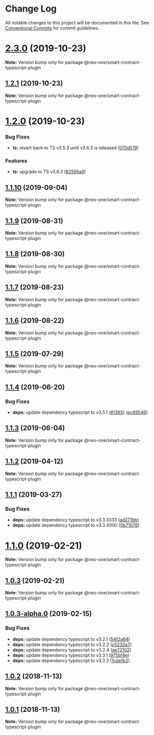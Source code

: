 # Change Log

All notable changes to this project will be documented in this file.
See [Conventional Commits](https://conventionalcommits.org) for commit guidelines.

# [2.3.0](https://github.com/neo-one-suite/neo-one/compare/@neo-one/smart-contract-typescript-plugin@1.2.1...@neo-one/smart-contract-typescript-plugin@2.3.0) (2019-10-23)

**Note:** Version bump only for package @neo-one/smart-contract-typescript-plugin





## [1.2.1](https://github.com/neo-one-suite/neo-one/compare/@neo-one/smart-contract-typescript-plugin@1.2.0...@neo-one/smart-contract-typescript-plugin@1.2.1) (2019-10-23)

**Note:** Version bump only for package @neo-one/smart-contract-typescript-plugin





# [1.2.0](https://github.com/neo-one-suite/neo-one/compare/@neo-one/smart-contract-typescript-plugin@1.1.10...@neo-one/smart-contract-typescript-plugin@1.2.0) (2019-10-23)


### Bug Fixes

* **ts:** revert back to TS v3.5.3 until v3.6.3 is released ([070d519](https://github.com/neo-one-suite/neo-one/commit/070d5190bdacbec433af37c69fef1cc7702b8bde))


### Features

* **ts:** upgrade to TS v3.6.3 ([82595a9](https://github.com/neo-one-suite/neo-one/commit/82595a91c063a4fa08ef06f631cd1dab4cb965f3))





## [1.1.10](https://github.com/neo-one-suite/neo-one/compare/@neo-one/smart-contract-typescript-plugin@1.1.9...@neo-one/smart-contract-typescript-plugin@1.1.10) (2019-09-04)

**Note:** Version bump only for package @neo-one/smart-contract-typescript-plugin





## [1.1.9](https://github.com/neo-one-suite/neo-one/compare/@neo-one/smart-contract-typescript-plugin@1.1.8...@neo-one/smart-contract-typescript-plugin@1.1.9) (2019-08-31)

**Note:** Version bump only for package @neo-one/smart-contract-typescript-plugin





## [1.1.8](https://github.com/neo-one-suite/neo-one/compare/@neo-one/smart-contract-typescript-plugin@1.1.7...@neo-one/smart-contract-typescript-plugin@1.1.8) (2019-08-30)

**Note:** Version bump only for package @neo-one/smart-contract-typescript-plugin





## [1.1.7](https://github.com/neo-one-suite/neo-one/compare/@neo-one/smart-contract-typescript-plugin@1.1.6...@neo-one/smart-contract-typescript-plugin@1.1.7) (2019-08-23)

**Note:** Version bump only for package @neo-one/smart-contract-typescript-plugin





## [1.1.6](https://github.com/neo-one-suite/neo-one/compare/@neo-one/smart-contract-typescript-plugin@1.1.5...@neo-one/smart-contract-typescript-plugin@1.1.6) (2019-08-22)

**Note:** Version bump only for package @neo-one/smart-contract-typescript-plugin





## [1.1.5](https://github.com/neo-one-suite/neo-one/compare/@neo-one/smart-contract-typescript-plugin@1.1.4...@neo-one/smart-contract-typescript-plugin@1.1.5) (2019-07-29)

**Note:** Version bump only for package @neo-one/smart-contract-typescript-plugin





## [1.1.4](https://github.com/neo-one-suite/neo-one/compare/@neo-one/smart-contract-typescript-plugin@1.1.3...@neo-one/smart-contract-typescript-plugin@1.1.4) (2019-06-20)


### Bug Fixes

* **deps:** update dependency typescript to v3.5.1 ([#1365](https://github.com/neo-one-suite/neo-one/issues/1365)) ([ec89546](https://github.com/neo-one-suite/neo-one/commit/ec89546))





## [1.1.3](https://github.com/neo-one-suite/neo-one/compare/@neo-one/smart-contract-typescript-plugin@1.1.2...@neo-one/smart-contract-typescript-plugin@1.1.3) (2019-06-04)

**Note:** Version bump only for package @neo-one/smart-contract-typescript-plugin





## [1.1.2](https://github.com/neo-one-suite/neo-one/compare/@neo-one/smart-contract-typescript-plugin@1.1.1...@neo-one/smart-contract-typescript-plugin@1.1.2) (2019-04-12)

**Note:** Version bump only for package @neo-one/smart-contract-typescript-plugin





## [1.1.1](https://github.com/neo-one-suite/neo-one/compare/@neo-one/smart-contract-typescript-plugin@1.1.0...@neo-one/smart-contract-typescript-plugin@1.1.1) (2019-03-27)


### Bug Fixes

* **deps:** update dependency typescript to v3.3.3333 ([ad271bb](https://github.com/neo-one-suite/neo-one/commit/ad271bb))
* **deps:** update dependency typescript to v3.3.4000 ([0b71078](https://github.com/neo-one-suite/neo-one/commit/0b71078))





# [1.1.0](https://github.com/neo-one-suite/neo-one/compare/@neo-one/smart-contract-typescript-plugin@1.0.3...@neo-one/smart-contract-typescript-plugin@1.1.0) (2019-02-21)

**Note:** Version bump only for package @neo-one/smart-contract-typescript-plugin





## [1.0.3](https://github.com/neo-one-suite/neo-one/compare/@neo-one/smart-contract-typescript-plugin@1.0.3-alpha.0...@neo-one/smart-contract-typescript-plugin@1.0.3) (2019-02-21)

**Note:** Version bump only for package @neo-one/smart-contract-typescript-plugin





## [1.0.3-alpha.0](https://github.com/neo-one-suite/neo-one/compare/@neo-one/smart-contract-typescript-plugin@1.0.2...@neo-one/smart-contract-typescript-plugin@1.0.3-alpha.0) (2019-02-15)


### Bug Fixes

* **deps:** update dependency typescript to v3.2.1 ([54f2a64](https://github.com/neo-one-suite/neo-one/commit/54f2a64))
* **deps:** update dependency typescript to v3.2.2 ([c5232a7](https://github.com/neo-one-suite/neo-one/commit/c5232a7))
* **deps:** update dependency typescript to v3.2.4 ([ae72102](https://github.com/neo-one-suite/neo-one/commit/ae72102))
* **deps:** update dependency typescript to v3.3.1 ([975bf8e](https://github.com/neo-one-suite/neo-one/commit/975bf8e))
* **deps:** update dependency typescript to v3.3.3 ([1cde1b2](https://github.com/neo-one-suite/neo-one/commit/1cde1b2))





## [1.0.2](https://github.com/neo-one-suite/neo-one/compare/@neo-one/smart-contract-typescript-plugin@1.0.1...@neo-one/smart-contract-typescript-plugin@1.0.2) (2018-11-13)

**Note:** Version bump only for package @neo-one/smart-contract-typescript-plugin





## [1.0.1](https://github.com/neo-one-suite/neo-one/compare/@neo-one/smart-contract-typescript-plugin@1.0.0...@neo-one/smart-contract-typescript-plugin@1.0.1) (2018-11-13)

**Note:** Version bump only for package @neo-one/smart-contract-typescript-plugin
